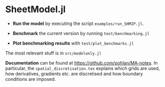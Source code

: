 # SheetModel.jl

- **Run the model** by executing the script `examples/run_SHMIP.jl`.

- **Benchmark** the current version by running `test/benchmarking.jl`

- **Plot benchmarking results** with `test/plot_benchmarks.jl`

The most relevant stuff is in `src/modelonly.jl`

**Documentation** can be found at https://github.com/pohlan/MA-notes. In particular, the `spatial_discretisation.tex` explains which grids are used, how derivatives, gradients etc. are discretised and how boundary conditions are imposed.